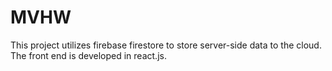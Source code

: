 # MVHW

This project utilizes firebase firestore to store server-side data to the cloud. The front end is developed in react.js.
